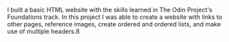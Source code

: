 I built a basic HTML website with the skills learned in The Odin Project's Foundations track. In this project I was able to create a website with links to other pages, reference images, create ordered and ordered lists, and make use of multiple headers.ß